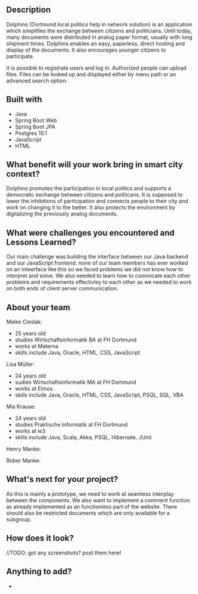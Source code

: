 ## Description
Dolphins (Dortmund local politics help in network solution) is an application which simplifies the exchange between citizens and politicians. Until today, many documents were distributed in analog paper format, usually with long shipment times. Dolphins enables an easy, paperless, direct hosting and display of the documents. It also encourages younger citizens to participate.

It is possible to registrate users and log in. Authorized people can upload files. Files can be looked up and displayed either by menu path or an advanced search option.
## Built with
* Java
* Spring Boot Web
* Spring Boot JPA
* Postgres 10.1
* JavaScript
* HTML

## What benefit will your work bring in smart city context?
Dolphins promotes the participation in local politics and supports a democratic exchange between citizens and politicans.
It is supposed to lower the inhibitions of participation and connects people to their city and work on changing it to the better.
It also protects the environment by digitalizing the previously analog documents.

## What were challenges you encountered and Lessons Learned?
Our main challenge was building the interface between our Java backend and our JavaScript frontend. none of our team members has ever worked on an inteerface like this so we faced problems we did not know how to interpret and solve. We also needed to learn how to commicate each other problems and requirements effectivley to each other as we needed to work on both ends of client server communication.

## About your team
Meike Cieslak: 
* 25 years old
* studies Wirtschaftsinformatik BA at FH Dortmund
* works at Materna
* skills include Java, Oracle, HTML, CSS, JavaScript

Lisa Müller:
* 24 years old
* sudies Wirtschaftsinformatik MA at FH Dortmund
* works at Elmos
* skills include Java, Oracle, HTML, CSS, JavaScript, PSQL, SQL, VBA

Mia Krause:
* 24 years old
* studies Praktische Informatik at FH Dortmund
* works at ie3
* skills include Java, Scala, Akka, PSQL, Hibernate, JUnit

Henry Manke:

Rober Manke:

## What's next for your project?
As this is mainly a prototype, we need to work at seamless interplay between the components. We also want to implement a comment function as already implemented as an functionless part of the website. There should also be restricted documents which are only available for a subgroup.

## How does it look?
//TODO: got any screenshots? post them here!

## Anything to add?
-
